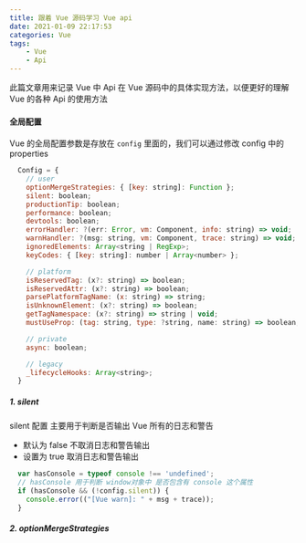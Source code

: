 ```yaml
---
title: 跟着 Vue 源码学习 Vue api
date: 2021-01-09 22:17:53
categories: Vue
tags:
    - Vue
    - Api
---
```


此篇文章用来记录 Vue 中 Api 在 Vue 源码中的具体实现方法，以便更好的理解 Vue 的各种 Api 的使用方法

#### 全局配置

Vue 的全局配置参数是存放在 `config` 里面的，我们可以通过修改 config 中的 properties

~~~js
  Config = {
    // user
    optionMergeStrategies: { [key: string]: Function };
    silent: boolean;
    productionTip: boolean;
    performance: boolean;
    devtools: boolean;
    errorHandler: ?(err: Error, vm: Component, info: string) => void;
    warnHandler: ?(msg: string, vm: Component, trace: string) => void;
    ignoredElements: Array<string | RegExp>;
    keyCodes: { [key: string]: number | Array<number> };

    // platform
    isReservedTag: (x?: string) => boolean;
    isReservedAttr: (x?: string) => boolean;
    parsePlatformTagName: (x: string) => string;
    isUnknownElement: (x?: string) => boolean;
    getTagNamespace: (x?: string) => string | void;
    mustUseProp: (tag: string, type: ?string, name: string) => boolean;

    // private
    async: boolean;

    // legacy
    _lifecycleHooks: Array<string>;
  }
~~~

##### 1. silent

  silent 配置 主要用于判断是否输出 Vue 所有的日志和警告
  * 默认为 false 不取消日志和警告输出
  * 设置为 true  取消日志和警告输出
~~~js
  var hasConsole = typeof console !== 'undefined';
  // hasConsole 用于判断 window对象中 是否包含有 console 这个属性
  if (hasConsole && (!config.silent)) {
    console.error(("[Vue warn]: " + msg + trace));
  }
~~~

##### 2. optionMergeStrategies

  